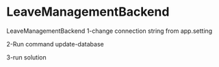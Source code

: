 # LeaveManagementBackend
LeaveManagementBackend
1-change connection string from app.setting

2-Run command update-database

3-run solution
